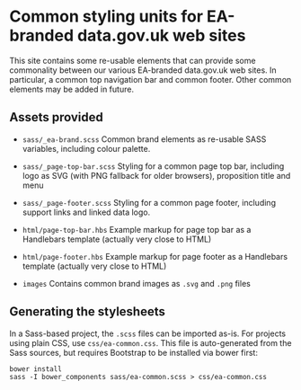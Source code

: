 # Common styling units for EA-branded data.gov.uk web sites

This site contains some re-usable elements that can provide some
commonality between our various EA-branded data.gov.uk web sites.
In particular, a common top navigation bar and common footer.
Other common elements may be added in future.

## Assets provided

* `sass/_ea-brand.scss`
  Common brand elements as re-usable SASS variables, including colour palette.

* `sass/_page-top-bar.scss`
  Styling for a common page top bar, including logo as SVG (with PNG fallback for older browsers), proposition title and menu

* `sass/_page-footer.scss`
  Styling for a common page footer, including support links and linked data
  logo.

* `html/page-top-bar.hbs`
  Example markup for page top bar as a Handlebars template (actually very close to HTML)

* `html/page-footer.hbs`
  Example markup for page footer as a Handlebars template (actually very close to HTML)

* `images`
  Contains common brand images as `.svg` and `.png` files

## Generating the stylesheets

In a Sass-based project, the `.scss` files can be imported as-is. For projects
using plain CSS, use `css/ea-common.css`. This file is auto-generated from the Sass sources, but requires Bootstrap to be installed via bower first:

    bower install
    sass -I bower_components sass/ea-common.scss > css/ea-common.css
